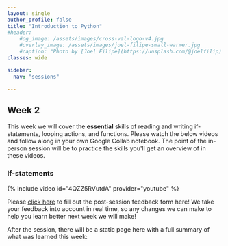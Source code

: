 ```yaml
---
layout: single
author_profile: false
title: "Introduction to Python"
#header:
    #og_image: /assets/images/cross-val-logo-v4.jpg
    #overlay_image: /assets/images/joel-filipe-small-warmer.jpg
    #caption: "Photo by [Joel Filipe](https://unsplash.com/@joelfilip) on [Unsplash](https://unsplash.com)"
classes: wide

sidebar:
  nav: "sessions"

---
```


## Week 2
This week we will cover the **essential** skills of reading and writing if-statements, looping actions, and functions. Please watch the below videos and follow along in your own Google Collab notebook. The point of the in-person session will be to practice the skills you'll get an overview of in these videos.

### If-statements

{% include video id="4QZZ5RVutdA" provider="youtube" %}





Please [click here](https://forms.gle/S2KXiVkFZhnHqooQ6) to fill out the post-session feedback form here! We take your feedback into account in real time, so any changes we can make to help you learn better next week we will make!


After the session, there will be a static page here with a full summary of what was learned this week:
